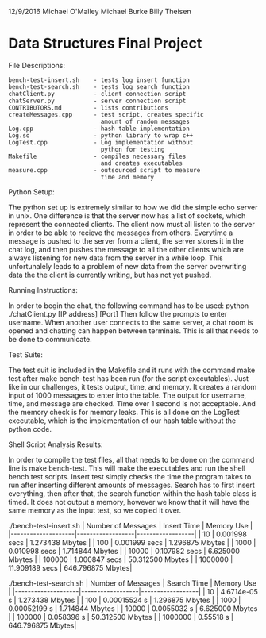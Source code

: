 12/9/2016
Michael O'Malley
Michael Burke
Billy Theisen

Data Structures Final Project
=============================

File Descriptions:

	bench-test-insert.sh	- tests log insert function
	bench-test-search.sh  	- tests log search function
	chatClient.py         	- client connection script
	chatServer.py         	- server connection script
	CONTRIBUTORS.md     	- lists contributions
	createMessages.cpp  	- test script, creates specific
							  amount of random messages
	Log.cpp             	- hash table implementation
	Log.so              	- python library to wrap c++
	LogTest.cpp  			- Log implementation without
							  python for testing
	Makefile     			- compiles necessary files
							  and creates executables
	measure.cpp				- outsourced script to measure
							  time and memory

Python Setup:

The python set up is extremely similar to how we did the simple echo server
in unix. One difference is that the server now has a list of sockets, which
represent the connected clients. The client now must all listen to the server
in order to be able to recieve the messages from others. Everytime a message
is pushed to the server from a client, the server stores it in the chat log,
and then pushes the message to all the other clients which are always listening
for new data from the server in a while loop. This unfortunalely leads to a
problem of new data from the server overwriting data the the client is currently
writing, but has not yet pushed.

Running Instructions:

In order to begin the chat, the following command has to be used:
		python ./chatClient.py [IP address] [Port]
Then follow the prompts to enter username. When another user connects
to the same server, a chat room is opened and chatting can happen
between terminals. This is all that needs to be done to communicate.

Test Suite:

The test suit is included in the Makefile and it runs with the command
make test after make bench-test has been run (for the script executables).
Just like in our challenges, it tests output, time, and
memory. It creates a random input of 1000 messages to enter into the
table. The output for username, time, and message are checked. Time
over 1 second is not acceptable. And the memory check is for memory
leaks. This is all done on the LogTest executable, which is the
implementation of our hash table without the python code.

Shell Script Analysis Results:

In order to compile the test files, all that needs to be done
on the command line is make bench-test. This will make the executables
and run the shell bench test scripts. Insert test simply checks
the time the program takes to run after inserting different amounts
of messages. Search has to first insert everything, then after
that, the search function within the hash table class is timed.
It does not output a memory, however we know that it will have the
same memory as the input test, so we copied it over.

./bench-test-insert.sh
| Number of Messages | Insert Time      | Memory Use       |
|--------------------|------------------|------------------|
| 10                 | 0.001998 secs    | 1.273438 Mbytes  |
| 100                | 0.001999 secs    | 1.296875 Mbytes  |
| 1000               | 0.010998 secs    | 1.714844 Mbytes  |
| 10000              | 0.107982 secs    | 6.625000 Mbytes  |
| 100000             | 1.000847 secs    | 50.312500 Mbytes |
| 1000000            | 11.909189 secs   | 646.796875 Mbytes|

./bench-test-search.sh
| Number of Messages | Search Time      | Memory Use       |
|--------------------|------------------|------------------|
| 10                 | 4.6714e-05 s     | 1.273438 Mbytes  |
| 100                | 0.00015524 s     | 1.296875 Mbytes  |
| 1000               | 0.00052199 s     | 1.714844 Mbytes  |
| 10000              | 0.0055032 s     	| 6.625000 Mbytes  |
| 100000             | 0.058396 s     	| 50.312500 Mbytes |
| 1000000            | 0.55518 s   		| 646.796875 Mbytes|


